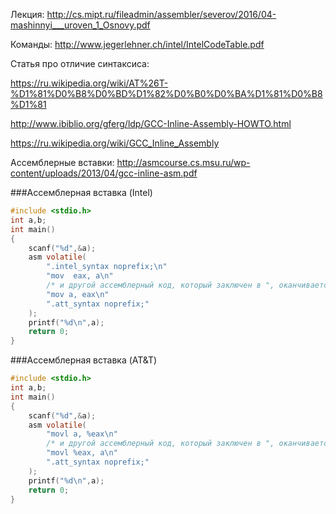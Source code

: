 Лекция:
http://cs.mipt.ru/fileadmin/assembler/severov/2016/04-mashinnyi___uroven_1_Osnovy.pdf

Команды:
http://www.jegerlehner.ch/intel/IntelCodeTable.pdf

Статья про отличие синтаксиса:

https://ru.wikipedia.org/wiki/AT%26T-%D1%81%D0%B8%D0%BD%D1%82%D0%B0%D0%BA%D1%81%D0%B8%D1%81

http://www.ibiblio.org/gferg/ldp/GCC-Inline-Assembly-HOWTO.html

https://ru.wikipedia.org/wiki/GCC_Inline_Assembly

Ассемблерные вставки:
http://asmcourse.cs.msu.ru/wp-content/uploads/2013/04/gcc-inline-asm.pdf

###Ассемблерная вставка (Intel)

```c
#include <stdio.h>
int a,b;
int main()
{
    scanf("%d",&a);
    asm volatile(
        ".intel_syntax noprefix;\n"
        "mov  eax, a\n"
        /* и другой ассемблерный код, который заключен в ", оканчивается на \n */
        "mov a, eax\n"
        ".att_syntax noprefix;"
    );
    printf("%d\n",a);
    return 0;
}
```

###Ассемблерная вставка (AT&T)
```c
#include <stdio.h>
int a,b;
int main()
{
    scanf("%d",&a);
    asm volatile(
        "movl a, %eax\n"
        /* и другой ассемблерный код, который заключен в ", оканчивается на \n */
        "movl %eax, a\n"
        ".att_syntax noprefix;"
    );
    printf("%d\n",a);
    return 0;
}
```
